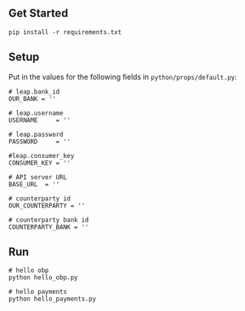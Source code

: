 ## Get Started

```
pip install -r requirements.txt
```

## Setup
Put in the values for the following fields in `python/props/default.py`:

```
# leap.bank_id
OUR_BANK = ''

# leap.username
USERNAME     = ''

# leap.password
PASSWORD     = ''

#leap.consumer_key
CONSUMER_KEY = ''

# API server URL
BASE_URL  = ''

# counterparty id
OUR_COUNTERPARTY = ''

# counterparty bank id
COUNTERPARTY_BANK = ''
```

## Run
```
# hello obp
python hello_obp.py

# hello payments
python hello_payments.py
```
